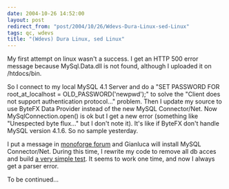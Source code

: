 ```yaml
---
date: 2004-10-26 14:52:00
layout: post
redirect_from: "post/2004/10/26/Wdevs-Dura-Linux-sed-Linux"
tags: qc, wdevs
title: "(Wdevs) Dura Linux, sed Linux"
---
```


My first attempt on linux wasn't a success. I get an HTTP 500 error message
because MySql.Data.dll is not found, although I uploaded it on /htdocs/bin.

So I connect to my local MySQL 4.1 Server and do a "SET PASSWORD FOR
root_at_localhost = OLD_PASSWORD('newpwd');" to solve the "Client does not
support authentication protocol..." problem. Then I update my source to use
ByteFX Data Provider instead of the new MySQL Connector/Net. Now
MySqlConnection.open() is ok but I get a new error (something like "Unespected
byte flux..." but I don't note it). It's like if ByteFX don't handle MySQL
version 4.1.6. So no sample yesterday.

I put a message in [monoforge
forum](http://www.monoforge.com/forum/) and Gianluca will install MySQL Connector/Net. During this time, I
rewrite my code to remove all db acces and build [a very simple test](http://michel.monoforge.com/default.aspx). It seems to
work one time, and now I always get a parser error.

To be continued...
